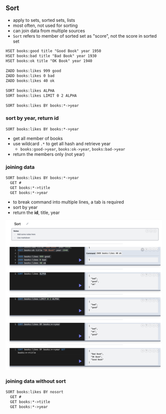 ## Sort

- apply to sets, sorted sets, lists
- most often, not used for sorting
- can join data from multiple sources
- `Sort` refers to member of sorted set as "score", not the score in sorted set

```
HSET books:good title "Good Book" year 1950
HSET books:bad title "Bad Book" year 1930
HSET books:ok title "OK Book" year 1940

ZADD books:likes 999 good
ZADD books:likes 0 bad
ZADD books:likes 40 ok

SORT books:likes ALPHA
SORT books:likes LIMIT 0 2 ALPHA

SORT books:likes BY books:*->year
```

### sort by year, return id

`SORT books:likes BY books:*->year`

- get all member of books
- use wildcard `.*` to get all hash and retrieve year
  - `books:good->year`, `books:ok->year`, `books:bad->year`
- return the members only (not year)

### joining data

```
SORT books:likes BY books:*->year
  GET #
  GET books:*->title
  GET books:*->year
```

- to break command into multiple lines, a tab is required
- sort by year
- return the **id**, title, year

![alt-text](./asset/sort.png)

### joining data without sort

```
SORT books:likes BY nosort
  GET #
  GET books:*->title
  GET books:*->year
```
